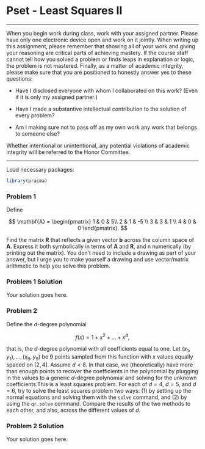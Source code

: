 Pset - Least Squares II
================

------------------------------------------------------------------------

When you begin work during class, work with your assigned partner.
Please have only one electronic device open and work on it jointly. When
writing up this assignment, please remember that showing all of your
work and giving your reasoning are critical parts of achieving mastery.
If the course staff cannot tell how you solved a problem or finds leaps
in explanation or logic, the problem is not mastered. Finally, as a
matter of academic integrity, please make sure that you are positioned
to honestly answer yes to these questions:

- Have I disclosed everyone with whom I collaborated on this work? (Even
  if it is only my assigned partner.)

- Have I made a substantive intellectual contribution to the solution of
  every problem?

- Am I making sure not to pass off as my own work any work that belongs
  to someone else?

Whether intentional or unintentional, any potential violations of
academic integrity will be referred to the Honor Committee.

------------------------------------------------------------------------

Load necessary packages:

``` r
library(pracma)
```

### Problem 1

Define

$$
\mathbf{A} = \begin{pmatrix}
1 & 0 & 5\\
2 & 1 & -5 \\
3 & 3 & 1 \\
4 & 0 & 0
\end{pmatrix}.
$$

Find the matrix $\mathbf{R}$ that reflects a given vector $\mathbf{b}$
across the column space of $\mathbf{A}$. Express it both symbolically in
terms of $\mathbf{A}$ and $\mathbf{R}$, and n numerically (by printing
out the matrix). You don’t need to include a drawing as part of your
answer, but I urge you to make yourself a drawing and use vector/matrix
arithmetic to help you solve this problem.

### Problem 1 Solution

Your solution goes here.

### Problem 2

Define the $d$-degree polynomial

$$
f(x) = 1 + x^2 + \ldots + x^d,
$$

that is, the $d$-degree polynomial with all coefficients equal to one.
Let $(x_1, y_1), \ldots, (x_9, y_9)$ be 9 points sampled from this
function with $x$ values equally spaced on $[2,4]$. Assume $d < 8$. In
that case, we (theoretically) have more than enough points to recover
the coefficients in the polynomial by plugging in the values to a
generic $d$-degree polynomial and solving for the unknown
coefficients.This is a least squares problem. For each of $d = 4$,
$d = 5$, and $d = 6$, try to solve the least squares problem two ways:
(1) by setting up the normal equations and solving them with the `solve`
command, and (2) by using the `qr.solve` command. Compare the results of
the two methods to each other, and also, across the different values of
$d$.

### Problem 2 Solution

Your solution goes here.

